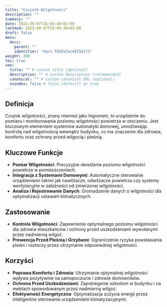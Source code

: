 ```yaml
---
title: "Czujnik Wilgotności"
description: ""
summary: ""
date: 2023-09-07T16:04:48+02:00
lastmod: 2023-09-07T16:04:48+02:00
draft: false
menu:
  docs:
    parent: ""
    identifier: "docs-f0d5a7ac49158172"
weight: 200
toc: true
seo:
  title: "" # custom title (optional)
  description: "" # custom description (recommended)
  canonical: "" # custom canonical URL (optional)
  noindex: false # false (default) or true
---
```


## Definicja

Czujnik wilgotności, znany również jako higrometr, to urządzenie do pomiaru i monitorowania poziomu wilgotności powietrza w otoczeniu. Jest kluczowym elementem systemów automatyki domowej, umożliwiając kontrolę nad wilgotnością wewnątrz budynku, co ma znaczenie dla zdrowia, komfortu oraz ochrony przed wilgocią i pleśnią.

## Kluczowe Funkcje

- **Pomiar Wilgotności**: Precyzyjne określanie poziomu wilgotności powietrza w pomieszczeniach.
- **Integracja z Systemami Domowymi**: Automatyczne sterowanie urządzeniami takimi jak nawilżacze, odwilżacze powietrza czy systemy wentylacyjne w zależności od zmierzonej wilgotności.
- **Analiza i Rejestrowanie Danych**: Gromadzenie danych o wilgotności dla optymalizacji ustawień klimatycznych.

## Zastosowanie

- **Kontrola Wilgotności**: Zapewnienie optymalnego poziomu wilgotności dla zdrowia mieszkańców i ochrony przed uszkodzeniami wywołanymi przez nadmierną wilgoć.
- **Prewencja Przed Pleśnią i Grzybami**: Ograniczenie ryzyka powstawania pleśni i roztoczy przez utrzymanie odpowiedniej wilgotności.

## Korzyści

- **Poprawa Komfortu i Zdrowia**: Utrzymanie optymalnej wilgotności wpływa pozytywnie na samopoczucie i zdrowie domowników.
- **Ochrona Przed Uszkodzeniami**: Zapobieganie szkodom w budynku i na meblach spowodowanym przez nadmierną wilgoć.
- **Efektywność Energetyczna**: Optymalizacja zużycia energii przez inteligentne sterowanie urządzeniami klimatyzacyjnymi.
